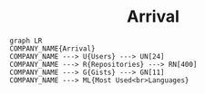 <h1 align="center">Arrival</h1>

```mermaid
graph LR
COMPANY_NAME{Arrival}
COMPANY_NAME ---> U{Users} ---> UN[24]
COMPANY_NAME ---> R{Repositories} ---> RN[400]
COMPANY_NAME ---> G{Gists} ---> GN[11]
COMPANY_NAME ---> ML{Most Used<br>Languages}
```
